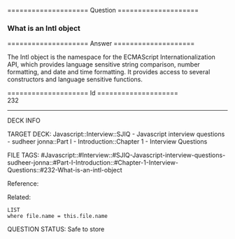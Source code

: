 ==================== Question ====================  

### What is an Intl object  

==================== Answer ====================  

The Intl object is the namespace for the ECMAScript Internationalization API,
which provides language sensitive string comparison, number formatting, and date
and time formatting. It provides access to several constructors and language
sensitive functions.

==================== Id ====================  
232
<!--ID: 1707879868322-->

---

DECK INFO

TARGET DECK: Javascript::Interview::SJIQ - Javascript interview questions - sudheer jonna::Part I - Introduction::Chapter 1 - Interview Questions

FILE TAGS: #Javascript::#Interview::#SJIQ-Javascript-interview-questions-sudheer-jonna::#Part-I-Introduction::#Chapter-1-Interview-Questions::#232-What-is-an-intl-object

Reference:

Related:

```dataview
LIST
where file.name = this.file.name
```
QUESTION STATUS: Safe to store
